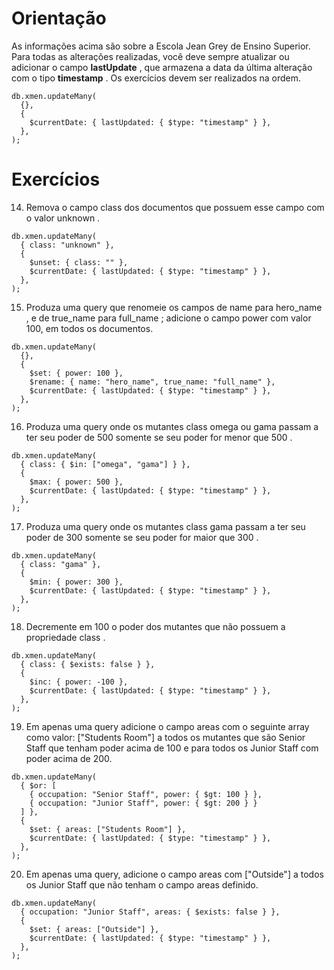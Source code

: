 # Orientação

As informações acima são sobre a Escola Jean Grey de Ensino Superior. Para todas as alterações realizadas, você deve sempre atualizar ou adicionar o campo **lastUpdate** , que armazena a data da última alteração com o tipo **timestamp** . Os exercícios devem ser realizados na ordem.

```
db.xmen.updateMany(
  {},
  {
    $currentDate: { lastUpdated: { $type: "timestamp" } },
  },
);
```

# Exercícios

14. Remova o campo class dos documentos que possuem esse campo com o valor unknown .
```
db.xmen.updateMany(
  { class: "unknown" },
  {
    $unset: { class: "" },
    $currentDate: { lastUpdated: { $type: "timestamp" } },
  },
);
```

15. Produza uma query que renomeie os campos de name para hero_name , e de true_name para full_name ; adicione o campo power com valor 100, em todos os documentos.
```
db.xmen.updateMany(
  {},
  {
    $set: { power: 100 },
    $rename: { name: "hero_name", true_name: "full_name" },
    $currentDate: { lastUpdated: { $type: "timestamp" } },
  },
);
```

16. Produza uma query onde os mutantes class omega ou gama passam a ter seu poder de 500 somente se seu poder for menor que 500 .
```
db.xmen.updateMany(
  { class: { $in: ["omega", "gama"] } },
  {
    $max: { power: 500 },
    $currentDate: { lastUpdated: { $type: "timestamp" } },
  },
);
```

17. Produza uma query onde os mutantes class gama passam a ter seu poder de 300 somente se seu poder for maior que 300 .
```
db.xmen.updateMany(
  { class: "gama" },
  {
    $min: { power: 300 },
    $currentDate: { lastUpdated: { $type: "timestamp" } },
  },
);
```

18. Decremente em 100 o poder dos mutantes que não possuem a propriedade class .
```
db.xmen.updateMany(
  { class: { $exists: false } },
  {
    $inc: { power: -100 },
    $currentDate: { lastUpdated: { $type: "timestamp" } },
  },
);
```

19. Em apenas uma query adicione o campo areas com o seguinte array como valor: ["Students Room"] a todos os mutantes que são Senior Staff que tenham poder acima de 100 e para todos os Junior Staff com poder acima de 200.
```
db.xmen.updateMany(
  { $or: [
    { occupation: "Senior Staff", power: { $gt: 100 } },
    { occupation: "Junior Staff", power: { $gt: 200 } }
  ] },
  {
    $set: { areas: ["Students Room"] },
    $currentDate: { lastUpdated: { $type: "timestamp" } },
  },
);
```

20. Em apenas uma query, adicione o campo areas com ["Outside"] a todos os Junior Staff que não tenham o campo areas definido.
```
db.xmen.updateMany(
  { occupation: "Junior Staff", areas: { $exists: false } },
  {
    $set: { areas: ["Outside"] },
    $currentDate: { lastUpdated: { $type: "timestamp" } },
  },
);
```
